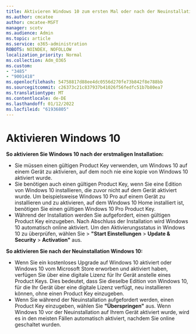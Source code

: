 ```yaml
---
title: Aktivieren Windows 10 zum ersten Mal oder nach der Neuinstallation
ms.author: cmcatee
author: cmcatee-MSFT
manager: scotv
ms.audience: Admin
ms.topic: article
ms.service: o365-administration
ROBOTS: NOINDEX, NOFOLLOW
localization_priority: Normal
ms.collection: Adm_O365
ms.custom:
- "3485"
- "9001418"
ms.openlocfilehash: 54758817d88ee4dc0556d270fe73b842f8e788bb
ms.sourcegitcommit: c26373c21c837937b41026f56fedfc51b7b80ea7
ms.translationtype: MT
ms.contentlocale: de-DE
ms.lasthandoff: 01/12/2022
ms.locfileid: "61936805"
---
```

# <a name="activate-windows-10"></a>Aktivieren Windows 10

**So aktivieren Sie Windows 10 nach der erstmaligen Installation:**

- Sie müssen einen gültigen Product Key verwenden, um Windows 10 auf einem Gerät zu aktivieren, auf dem noch nie eine kopie von Windows 10 aktiviert wurde.
- Sie benötigen auch einen gültigen Product Key, wenn Sie eine Edition von Windows 10 installieren, die zuvor nicht auf dem Gerät aktiviert wurde. Um beispielsweise Windows 10 Pro auf einem Gerät zu installieren und zu aktivieren, auf dem Windows 10 Home installiert ist, benötigen Sie einen gültigen Windows 10 Pro Product Key.
- Während der Installation werden Sie aufgefordert, einen gültigen Product Key einzugeben. Nach Abschluss der Installation wird Windows 10 automatisch online aktiviert. Um den Aktivierungsstatus in Windows 10 zu überprüfen, wählen Sie >  **"Start Einstellungen**  >  **Update & Security**  >  **Activation"** aus.

**So aktivieren Sie nach der Neuinstallation Windows 10:**

- Wenn Sie ein kostenloses Upgrade auf Windows 10 aktiviert oder Windows 10 vom Microsoft Store erworben und aktiviert haben, verfügen Sie über eine digitale Lizenz für Ihr Gerät anstelle eines Product Keys. Dies bedeutet, dass Sie dieselbe Edition von Windows 10, für die Ihr Gerät über eine digitale Lizenz verfügt, neu installieren können, ohne einen Product Key einzugeben.
- Wenn Sie während der Neuinstallation aufgefordert werden, einen Product Key einzugeben, wählen Sie **"Überspringen"** aus. Wenn Windows 10 vor der Neuinstallation auf Ihrem Gerät aktiviert wurde, wird es in den meisten Fällen automatisch aktiviert, nachdem Sie online geschaltet wurden.
